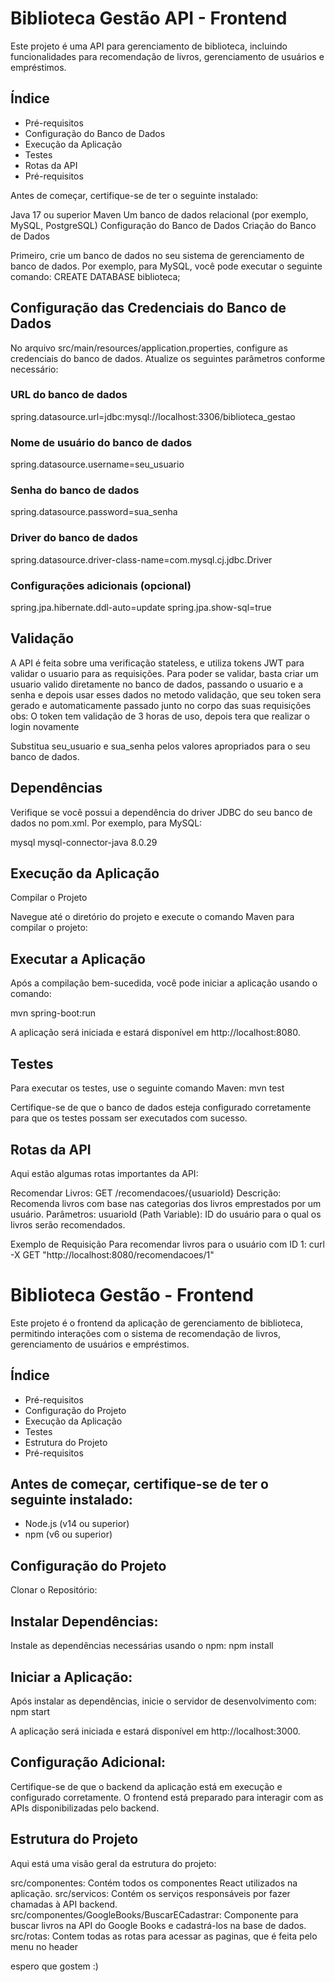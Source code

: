 # Biblioteca Gestão API - Frontend
Este projeto é uma API para gerenciamento de biblioteca, incluindo funcionalidades para recomendação de livros, gerenciamento de usuários e empréstimos.

## Índice
* Pré-requisitos
* Configuração do Banco de Dados
* Execução da Aplicação
* Testes
* Rotas da API
* Pré-requisitos
  
Antes de começar, certifique-se de ter o seguinte instalado:

Java 17 ou superior
Maven
Um banco de dados relacional (por exemplo, MySQL, PostgreSQL)
Configuração do Banco de Dados
Criação do Banco de Dados

Primeiro, crie um banco de dados no seu sistema de gerenciamento de banco de dados. Por exemplo, para MySQL, você pode executar o seguinte comando:
CREATE DATABASE biblioteca;

## Configuração das Credenciais do Banco de Dados

No arquivo src/main/resources/application.properties, configure as credenciais do banco de dados. Atualize os seguintes parâmetros conforme necessário:

### URL do banco de dados
spring.datasource.url=jdbc:mysql://localhost:3306/biblioteca_gestao

### Nome de usuário do banco de dados
spring.datasource.username=seu_usuario

### Senha do banco de dados
spring.datasource.password=sua_senha

### Driver do banco de dados
spring.datasource.driver-class-name=com.mysql.cj.jdbc.Driver

### Configurações adicionais (opcional)
spring.jpa.hibernate.ddl-auto=update
spring.jpa.show-sql=true

## Validação

A API é feita sobre uma verificação stateless, e utiliza tokens JWT para validar o usuario para as requisições.
Para poder se validar, basta criar um usuario valido diretamente no banco de dados, passando o usuario e a senha e depois usar esses dados no metodo validação,
que seu token sera gerado e automaticamente passado junto no corpo das suas requisições
obs: O token tem validação de 3 horas de uso, depois tera que realizar o login novamente

Substitua seu_usuario e sua_senha pelos valores apropriados para o seu banco de dados.



## Dependências

Verifique se você possui a dependência do driver JDBC do seu banco de dados no pom.xml. Por exemplo, para MySQL:

<dependency>
    <groupId>mysql</groupId>
    <artifactId>mysql-connector-java</artifactId>
    <version>8.0.29</version>
</dependency>


## Execução da Aplicação
Compilar o Projeto

Navegue até o diretório do projeto e execute o comando Maven para compilar o projeto:


## Executar a Aplicação

Após a compilação bem-sucedida, você pode iniciar a aplicação usando o comando:

mvn spring-boot:run

A aplicação será iniciada e estará disponível em http://localhost:8080.


## Testes
Para executar os testes, use o seguinte comando Maven:
mvn test


Certifique-se de que o banco de dados esteja configurado corretamente para que os testes possam ser executados com sucesso.

## Rotas da API
Aqui estão algumas rotas importantes da API:

Recomendar Livros: GET /recomendacoes/{usuarioId}
Descrição: Recomenda livros com base nas categorias dos livros emprestados por um usuário.
Parâmetros:
usuarioId (Path Variable): ID do usuário para o qual os livros serão recomendados.

Exemplo de Requisição
Para recomendar livros para o usuário com ID 1:
curl -X GET "http://localhost:8080/recomendacoes/1"



# Biblioteca Gestão - Frontend
Este projeto é o frontend da aplicação de gerenciamento de biblioteca, permitindo interações com o sistema de recomendação de livros, gerenciamento de usuários e empréstimos.

## Índice
* Pré-requisitos
* Configuração do Projeto
* Execução da Aplicação
* Testes
* Estrutura do Projeto
* Pré-requisitos

## Antes de começar, certifique-se de ter o seguinte instalado:

* Node.js (v14 ou superior)
* npm (v6 ou superior)


## Configuração do Projeto
Clonar o Repositório:

## Instalar Dependências:

Instale as dependências necessárias usando o npm:
npm install

## Iniciar a Aplicação:

Após instalar as dependências, inicie o servidor de desenvolvimento com:
npm start

A aplicação será iniciada e estará disponível em http://localhost:3000.

## Configuração Adicional:

Certifique-se de que o backend da aplicação está em execução e configurado corretamente. O frontend está preparado para interagir com as APIs disponibilizadas pelo backend.

## Estrutura do Projeto
Aqui está uma visão geral da estrutura do projeto:

src/componentes: Contém todos os componentes React utilizados na aplicação.
src/servicos: Contém os serviços responsáveis por fazer chamadas à API backend.
src/componentes/GoogleBooks/BuscarECadastrar: Componente para buscar livros na API do Google Books e cadastrá-los na base de dados.
src/rotas: Contem todas as rotas para acessar as paginas, que é feita pelo menu no header



espero que gostem :)



